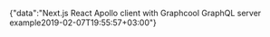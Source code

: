 {"data":"Next.js React Apollo client with Graphcool GraphQL server example2019-02-07T19:55:57+03:00"}

